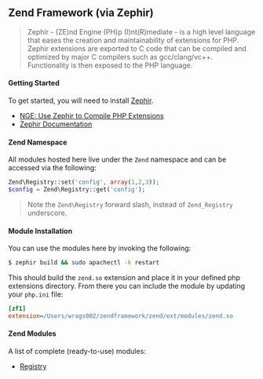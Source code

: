 ## Zend Framework (via Zephir)

> Zephir - (ZE)nd Engine (PH)p (I)nt(R)mediate - is a high level language that eases the creation and maintainability of extensions for PHP. Zephir extensions are exported to C code that can be compiled and optimized by major C compilers such as gcc/clang/vc++. Functionality is then exposed to the PHP language.

#### Getting Started
To get started, you will need to install [Zephir](http://zephir-lang.com).

* [NGE: Use Zephir to Compile PHP Extensions](https://wiki.nge.wdig.com/display/NGE/Using+Zephir+to+compile+PHP+extensions)
* [Zephir Documentation](http://docs.zephir-lang.com/en/latest/index.html)

#### Zend Namespace
All modules hosted here live under the `Zend` namespace and can be accessed via the following:

```php
Zend\Registry::set('config', array(1,2,3));
$config = Zend\Registry::get('config');
```
> Note the `Zend\Registry` forward slash, instead of `Zend_Registry` underscore.

#### Module Installation
You can use the modules here by invoking the following:
```bash
$ zephir build && sudo apachectl -k restart
```
This should build the `zend.so` extension and place it in your defined php extensions directory. From there you can include the module by updating your `php.ini` file:
```ini
[zf1]
extension=/Users/wrags002/zendframework/zend/ext/modules/zend.so
```

#### Zend Modules
A list of complete (ready-to-use) modules:
* [Registry](zend/Registry.zep)
